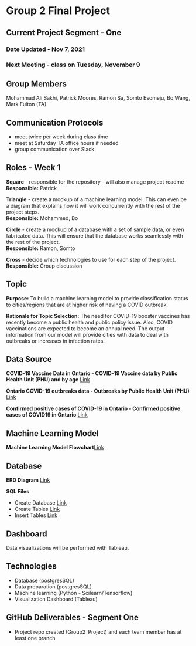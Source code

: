 # Group 2 Final Project


## Current Project Segment - One

### Date Updated - Nov 7, 2021

### Next Meeting - class on Tuesday, November 9


## Group Members
Mohammad Ali Sakhi, Patrick Moores, Ramon Sa, Somto Esomeju, Bo Wang, Mark Fulton (TA)


## Communication Protocols
- meet twice per week during class time
- meet at Saturday TA office hours if needed
- group communication over Slack


## Roles - Week 1
**Square** - responsible for the repository - will also manage project readme    
**Responsible:** Patrick

**Triangle** - create a mockup of a machine learning model. This can even be a diagram that explains how it will work concurrently with the rest of the project steps.  
**Responsible:** Mohammed, Bo

**Circle** - create a mockup of a database with a set of sample data, or even fabricated data. This will ensure that the database works seamlessly with the rest of the project.  
**Responsible:** Ramon, Somto
    
**Cross** - decide which technologies to use for each step of the project.  
**Responsible:** Group discussion    


## Topic
**Purpose:** To build a machine learning model to provide classification status to cities/regions that are at higher risk of having a COVID outbreak.

**Rationale for Topic Selection:** The need for COVID-19 booster vaccines has recently become a public health and public policy issue. Also, COVID vaccinations are expected to become an annual need. The output information from our model will provide cities with data to deal with outbreaks or increases in infection rates.


## Data Source
**COVID-19 Vaccine Data in Ontario - COVID-19 Vaccine data by Public Health Unit (PHU) and by age** [Link](https://open.canada.ca/data/en/dataset/752ce2b7-c15a-4965-a3dc-397bf405e7cc/resource/ee2e0135-dfb3-4af8-ad91-bcda64ef67fa)

**Ontario COVID-19 outbreaks data - Outbreaks by Public Health Unit (PHU)** [Link](https://open.canada.ca/data/en/dataset/5472ffc1-88e2-48ca-bc9f-4aa249c1298d/resource/41bc5710-25ff-47ef-b77e-6811150a1260)

**Confirmed positive cases of COVID-19 in Ontario - Confirmed positive cases of COVID19 in Ontario** [Link](https://open.canada.ca/data/en/dataset/f4112442-bdc8-45d2-be3c-12efae72fb27/resource/0dc9592a-661e-49cf-8b4a-61c28c466a6e)

 
## Machine Learning Model
**Machine Learning Model Flowchart**[Link](https://github.com/pmoores/Group2_Project/blob/main/Images/ML%20Model%20Overview.pdf)


## Database
**ERD Diagram** [Link](https://github.com/pmoores/Group2_Project/blob/main/database/ERD.png)

**SQL Files**
- Create Database [Link](https://github.com/pmoores/Group2_Project/blob/main/database/Create_Database.sql)
- Create Tables [Link](https://github.com/pmoores/Group2_Project/blob/main/database/Create_Tables.sql)
- Insert Tables [Link](https://github.com/pmoores/Group2_Project/blob/main/database/insert_tables.sql)


## Dashboard
Data visualizations will be performed with Tableau.


## Technologies
- Database (postgresSQL)
- Data preparation (postgresSQL)
- Machine learning (Python - Scilearn/Tensorflow)
- Visualization Dashboard (Tableau)


## GitHub Deliverables - Segment One
- Project repo created (Group2_Project) and each team member has at least one branch


